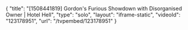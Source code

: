 {
    "title": "[1508441819] Gordon's Furious Showdown with Disorganised Owner | Hotel Hell",
    "type": "solo",
    "layout": "iframe-static",
    "videoId": "123178951",
    "url": "\/tvpembed\/123178951"
}
